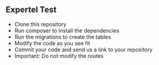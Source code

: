 ## Expertel Test

- Clone this repository
- Run composer to install the dependencies
- Run the migrations to create the tables
- Modify the code as you see fit
- Commit your code and send us a link to your repository
- Important: Do not modify the routes
